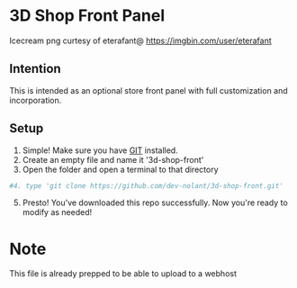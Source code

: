 # 3D Shop Front Panel
Icecream png curtesy of eterafant@ https://imgbin.com/user/eterafant
## Intention
This is intended as an optional store front panel with full customization and incorporation.
## Setup
1. Simple! Make sure you have [GIT](https://git-scm.com/downloads) installed.
2. Create an empty file and name it '3d-shop-front'
3. Open the folder and open a terminal to that directory
```bash
#4. type 'git clone https://github.com/dev-nolant/3d-shop-front.git'
```
5. Presto! You've downloaded this repo successfully.
Now you're ready to modify as needed!
# Note
This file is already prepped to be able to upload to a webhost
